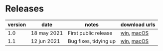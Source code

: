 # Releases

|version|date         |notes|download urls|
|-------|-------------|-----|-------------|
|1.0    |18 may 2021  |First public release  |[win](https://drive.google.com/file/d/1OXlVkzCFS8T4-rKb361aAIZeKHWOWbQn/view?usp=sharing), [macOS](https://drive.google.com/file/d/1q9ACOmcjZLyVocOEKMHHhEuGSVV5Eypu/view?usp=sharing) |
|1.1    |12 jun 2021  |Bug fixes, tidying up |[win](https://drive.google.com/file/d/1zHfsLcLuBjivCbO5SMNrXdF4Csawz_0S/view?usp=sharing), [macOS](https://drive.google.com/file/d/12fbtN2LEg4CphXQFIZKsH8AGr-zfKWre/view?usp=sharing) |
